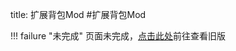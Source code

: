 title: 扩展背包Mod
#扩展背包Mod

!!! failure "未完成"
    页面未完成，<a href="https://lzm956902416.github.io/SMT/examples_collection.html#cont_1" target="_blank">点击此处</a>前往查看旧版
